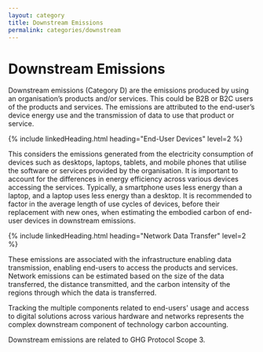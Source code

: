 ```yaml
---
layout: category
title: Downstream Emissions
permalink: categories/downstream
---
```


# Downstream Emissions

Downstream emissions (Category D) are the emissions produced by using an organisation’s products and/or services. This could be B2B or B2C users of the products and services. The emissions are attributed to the end-user’s device energy use and the transmission of data to use that product or service.

{% include linkedHeading.html heading="End-User Devices" level=2 %}

This considers the emissions generated from the electricity consumption of devices such as desktops, laptops, tablets, and mobile phones that utilise the software or services provided by the organisation. It is important to account for the differences in energy efficiency across various devices accessing the services. Typically, a smartphone uses less energy than a laptop, and a laptop uses less energy than a desktop. It is recommended to factor in the average length of use cycles of devices, before their replacement with new ones, when estimating the embodied carbon of end-user devices in downstream emissions.

{% include linkedHeading.html heading="Network Data Transfer" level=2 %}

These emissions are associated with the infrastructure enabling data transmission, enabling end-users to access the products and services. Network emissions can be estimated based on the size of the data transferred, the distance transmitted, and the carbon intensity of the regions through which the data is transferred.

Tracking the multiple components related to end-users' usage and access to digital solutions across various hardware and networks represents the complex downstream component of technology carbon accounting.

Downstream emissions are related to GHG Protocol Scope 3.